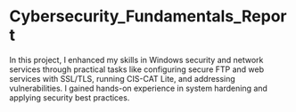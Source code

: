 # Cybersecurity_Fundamentals_Report
In this project, I enhanced my skills in Windows security and network services through practical tasks like configuring secure FTP and web services with SSL/TLS, running CIS-CAT Lite, and addressing vulnerabilities. I gained hands-on experience in system hardening and applying security best practices.
